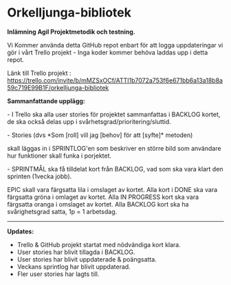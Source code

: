 # Orkelljunga-bibliotek


**Inlämning Agil Projektmetodik och testning.**
<p>Vi Kommer använda detta GitHub repot enbart för att logga uppdateringar vi gör i vårt Trello projekt - Inga koder kommer behöva laddas upp i detta repot.</p>


Länk till Trello projekt : https://trello.com/invite/b/mMZSxOCf/ATTI1b7072a753f6e671bb6a13a18b8a59c719E99B1F/orkelljunga-bibliotek


**Sammanfattande upplägg:**

<p>- I Trello ska alla user stories för projektet sammanfattas i BACKLOG kortet, de ska också delas upp i svårhetsgrad/prioritering/sluttid.</p>
<p>- Stories (dvs *Som [roll] vill jag [behov] för att [syfte]* metoden)</p>
skall läggas in i SPRINTLOG'en som beskriver en större bild som användare hur funktioner skall funka i porjektet.
<p>- SPRINTMÅL ska få tilldelat kort från BACKLOG, vad som ska vara klart den sprinten (1vecka jobb).</p>

EPIC skall vara färgsatta lila i omslaget av kortet.
Alla kort i DONE ska vara färgsatta gröna i omlaget av kortet.
Alla IN PROGRESS kort ska vara färgsatta oranga i omslaget av kortet.
Alla BACKLOG kort ska ha svårighetsgrad satta, 1p = 1 arbetsdag.

------------------------------------------------------------------------------------------------------------------------------------------------------------

**Updates:**

- Trello & GitHub projekt startat med nödvändiga kort klara.
- User stories har blivit tillagda i BACKLOG.
- User stories har blivit uppdaterade & poängsatta.
- Veckans sprintlog har blivit uppdaterad.
- Fler user stories har lagts till.
